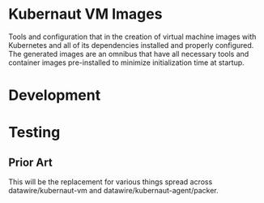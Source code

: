 # Kubernaut VM Images

Tools and configuration that in the creation of virtual machine images with Kubernetes and all of its dependencies installed and properly configured. The generated images are an omnibus that have all necessary tools and container images pre-installed to minimize initialization time at startup.

# Development

# Testing

## Prior Art

This will be the replacement for various things spread across datawire/kubernaut-vm and datawire/kubernaut-agent/packer.

